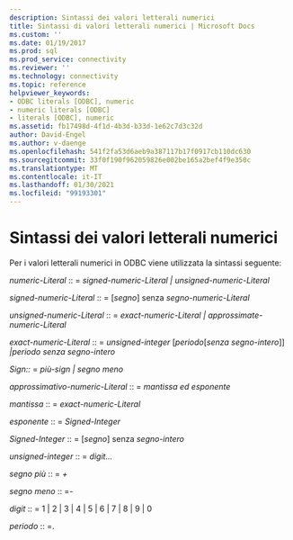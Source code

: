```yaml
---
description: Sintassi dei valori letterali numerici
title: Sintassi di valori letterali numerici | Microsoft Docs
ms.custom: ''
ms.date: 01/19/2017
ms.prod: sql
ms.prod_service: connectivity
ms.reviewer: ''
ms.technology: connectivity
ms.topic: reference
helpviewer_keywords:
- ODBC literals [ODBC], numeric
- numeric literals [ODBC]
- literals [ODBC], numeric
ms.assetid: fb17498d-4f1d-4b3d-b33d-1e62c7d3c32d
author: David-Engel
ms.author: v-daenge
ms.openlocfilehash: 541f2fa53d6aeb9a387117b17f0917cb110dc630
ms.sourcegitcommit: 33f0f190f962059826e002be165a2bef4f9e350c
ms.translationtype: MT
ms.contentlocale: it-IT
ms.lasthandoff: 01/30/2021
ms.locfileid: "99193301"
---
```

# <a name="numeric-literal-syntax"></a>Sintassi dei valori letterali numerici
Per i valori letterali numerici in ODBC viene utilizzata la sintassi seguente:  
  
 *numeric-Literal* :: = *signed-numeric-Literal &#124; unsigned-numeric-Literal*  
  
 *signed-numeric-Literal* :: = [*segno*] senza *segno-numeric-Literal*  
  
 *unsigned-numeric-Literal* :: = *exact-numeric-Literal &#124; approssimate-numeric-Literal*  
  
 *exact-numeric-Literal* :: = *unsigned-integer* [*periodo*[*senza segno-intero*]] *&#124;periodo senza segno-intero*  
  
 *Sign::* = *più-sign &#124; segno meno*  
  
 *approssimativo-numeric-Literal* :: = *mantissa ed esponente*  
  
 *mantissa* :: = *exact-numeric-Literal*  
  
 *esponente* :: = *Signed-Integer*  
  
 *Signed-Integer* :: = [*segno*] senza *segno-intero*  
  
 *unsigned-integer* :: = *digit...*  
  
 *segno più* :: = *+*  
  
 *segno meno* :: =-  
  
 *digit* :: = 1 &#124; 2 &#124; 3 &#124; 4 &#124; 5 &#124; 6 &#124; 7 &#124; 8 &#124; 9 &#124; 0  
  
 *periodo* :: =.
